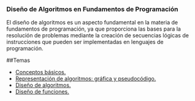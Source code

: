 ### Diseño de Algoritmos en Fundamentos de Programación

El diseño de algoritmos es un aspecto fundamental en la materia de fundamentos de programación, ya que proporciona las bases para la resolución de problemas mediante la creación de secuencias lógicas de instrucciones que pueden ser implementadas en lenguajes de programación.

##Temas
- [Conceptos básicos.]()
- [Representación de algoritmos: gráfica y pseudocódigo.]()
- [Diseño de algoritmos.]()
- [Diseño de funciones.]()




